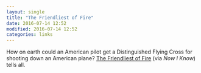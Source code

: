```yaml
---
layout: single
title: "The Friendliest of Fire"
date: 2016-07-14 12:52
modified: 2016-07-14 12:52
categories: links
---
```


How on earth could an American pilot get a Distinguished Flying Cross for shooting down an American plane? [The Friendliest of Fire](http://nowiknow.com/the-friendliest-of-fire/)
(via *Now I Know*) tells all.
